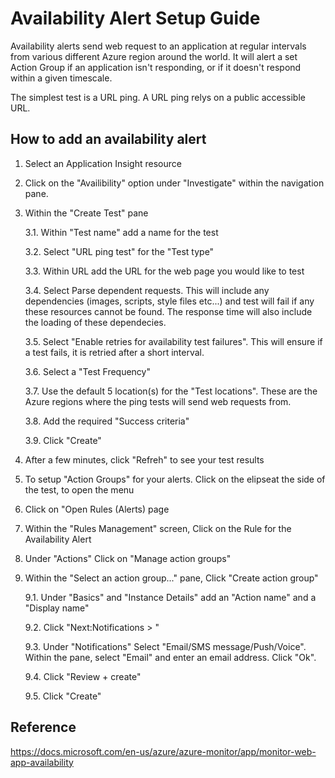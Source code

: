 # Availability Alert Setup Guide

Availability alerts send web request to an application at regular intervals from various different Azure region around the world. It will alert a set Action Group if an application isn't responding, or if it doesn't respond within a given timescale.

The simplest test is a URL ping. A URL ping relys on a public accessible URL.

## How to add an availability alert

1. Select an Application Insight resource
2. Click on the "Availibility" option under "Investigate" within the navigation pane.
3. Within the "Create Test" pane

    3.1. Within "Test name" add a name for the test

    3.2. Select "URL ping test" for the "Test type"

    3.3. Within URL add the URL for the web page you would like to test

    3.4. Select Parse dependent requests. This will include any dependencies (images, scripts, style files etc...) and test will fail if any these resources cannot be found. The response time will also include the loading of these dependecies.

    3.5. Select "Enable retries for availability test failures". This will ensure if a test fails, it is retried after a short interval.

    3.6. Select a "Test Frequency"

    3.7. Use the default 5 location(s) for the "Test locations". These are the Azure regions where the ping tests will send web requests from.

    3.8. Add the required "Success criteria"

    3.9. Click "Create"

4. After a few minutes, click "Refreh" to see your test results

5. To setup "Action Groups" for your alerts. Click on the elipseat the side of the test, to open the menu

6. Click on "Open Rules (Alerts) page

7. Within the "Rules Management" screen, Click on the Rule for the Availability Alert

8. Under "Actions" Click on "Manage action groups"

9. Within the "Select an action group..." pane, Click "Create action group"

    9.1. Under "Basics" and "Instance Details" add an "Action name" and a "Display name"

    9.2. Click "Next:Notifications > "

    9.3. Under "Notifications" Select "Email/SMS message/Push/Voice". Within the pane, select "Email" and enter an email address. Click "Ok".

    9.4. Click "Review + create"

    9.5. Click "Create"

## Reference 

https://docs.microsoft.com/en-us/azure/azure-monitor/app/monitor-web-app-availability


